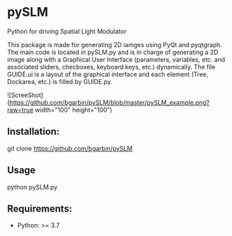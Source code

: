 # pySLM
Python for driving Spatial Light Modulator

This package is made for generating 2D iamges using PyQt and pyqtgraph. The main code is located in pySLM.py and is in charge of generating a 2D image along with a Graphical User Interface (parameters, variables, etc. and associated sliders, checboxes, keyboard keys, etc.) dynamically. The file GUIDE.ui is a layout of the graphical interface and each element (Tree, Dockarea, etc.) is filled by GUIDE.py.

![ScreeShot](https://github.com/bgarbin/pySLM/blob/master/pySLM_example.png?raw=true width="100" height="100")

## Installation:
git clone https://github.com/bgarbin/pySLM

## Usage
python pySLM.py

## Requirements:
- Python: >= 3.7
